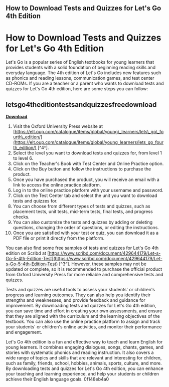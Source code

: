 ## How to Download Tests and Quizzes for Let's Go 4th Edition

  
# How to Download Tests and Quizzes for Let's Go 4th Edition
 
Let's Go is a popular series of English textbooks for young learners that provides students with a solid foundation of beginning reading skills and everyday language. The 4th edition of Let's Go includes new features such as phonics and reading lessons, communication games, and test center CD-ROMs. If you are a teacher or a parent who wants to download tests and quizzes for Let's Go 4th edition, here are some steps you can follow:
 
## letsgo4theditiontestsandquizzesfreedownload


[**Download**](https://www.google.com/url?q=https%3A%2F%2Furlca.com%2F2tKwQi&sa=D&sntz=1&usg=AOvVaw346qzIgclSIBNLz51OSkon)

 
1. Visit the Oxford University Press website at [https://elt.oup.com/catalogue/items/global/young\_learners/lets\_go\_fourth\_edition/](https://elt.oup.com/catalogue/items/global/young_learners/lets_go_fourth_edition/) [^4^].
2. Select the level you want to download tests and quizzes for, from level 1 to level 6.
3. Click on the Teacher's Book with Test Center and Online Practice option.
4. Click on the Buy button and follow the instructions to purchase the product.
5. Once you have purchased the product, you will receive an email with a link to access the online practice platform.
6. Log in to the online practice platform with your username and password.
7. Click on the Test Center tab and select the unit you want to download tests and quizzes for.
8. You can choose from different types of tests and quizzes, such as placement tests, unit tests, mid-term tests, final tests, and progress checks.
9. You can also customize the tests and quizzes by adding or deleting questions, changing the order of questions, or editing the instructions.
10. Once you are satisfied with your test or quiz, you can download it as a PDF file or print it directly from the platform.

You can also find some free samples of tests and quizzes for Let's Go 4th edition on Scribd at [https://www.scribd.com/document/429644179/Let-s-Go-5-4th-Edition-Test](https://www.scribd.com/document/429644179/Let-s-Go-5-4th-Edition-Test) [^3^]. However, these samples may not be updated or complete, so it is recommended to purchase the official product from Oxford University Press for more reliable and comprehensive tests and quizzes.
  
Tests and quizzes are useful tools to assess your students' or children's progress and learning outcomes. They can also help you identify their strengths and weaknesses, and provide feedback and guidance for improvement. By downloading tests and quizzes for Let's Go 4th edition, you can save time and effort in creating your own assessments, and ensure that they are aligned with the curriculum and the learning objectives of the textbook. You can also use the online practice platform to assign and track your students' or children's online activities, and monitor their performance and engagement.
 
Let's Go 4th edition is a fun and effective way to teach and learn English for young learners. It combines engaging dialogues, songs, chants, games, and stories with systematic phonics and reading instruction. It also covers a wide range of topics and skills that are relevant and interesting for children, such as family, friends, school, hobbies, animals, sports, culture, and more. By downloading tests and quizzes for Let's Go 4th edition, you can enhance your teaching and learning experience, and help your students or children achieve their English language goals.
 0f148eb4a0

